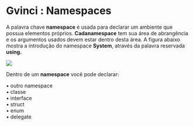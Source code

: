# Gvinci : Namespaces

A palavra chave **namespace** é usada para declarar um ambiente que possua elementos próprios. **Cadanamespace** tem sua área de abrangência e os argumentos usados devem estar dentro desta área. A figura abaixo mostra a introdução do namespace **System**, através da palavra reservada **using.**

![](http://www.gvinci.com.br/manual/usgingsystem.png)

Dentro de um **namespace** você pode declarar:

• outro namespace  
• classe  
• interface  
• struct  
• enum  
• delegate

